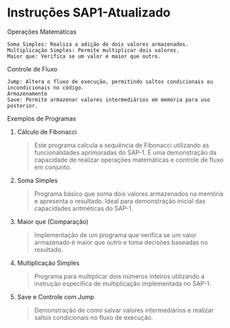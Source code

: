 # Instruções SAP1-Atualizado

Operações Matemáticas

    Soma Simples: Realiza a adição de dois valores armazenados.
    Multiplicação Simples: Permite multiplicar dois valores.
    Maior que: Verifica se um valor é maior que outro.
    
Controle de Fluxo
    
    Jump: Altera o fluxo de execução, permitindo saltos condicionais ou incondicionais no código.
    Armazenamento
    Save: Permite armazenar valores intermediários em memória para uso posterior.

Exemplos de Programas

1. Cálculo de Fibonacci

   >Este programa calcula a sequência de Fibonacci utilizando as funcionalidades aprimoradas do SAP-1. É uma demonstração da capacidade de realizar operações matemáticas e controle de fluxo em conjunto.

2. Soma Simples

   >Programa básico que soma dois valores armazenados na memória e apresenta o resultado. Ideal para demonstração inicial das capacidades aritméticas do SAP-1.

3. Maior que (Comparação)

   >Implementação de um programa que verifica se um valor armazenado é maior que outro e toma decisões baseadas no resultado.

4. Multiplicação Simples

   >Programa para multiplicar dois números inteiros utilizando a instrução específica de multiplicação implementada no SAP-1.

5. Save e Controle com Jump

   >Demonstração de como salvar valores intermediários e realizar saltos condicionais no fluxo de execução.
